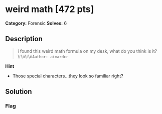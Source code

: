 # weird math [472 pts]

**Category:** Forensic
**Solves:** 6

## Description
>i found this weird math formula on my desk, what do you think is it?\r\n\r\n`Author: aimardcr`

**Hint**
* Those special characters...they look so familiar right?

## Solution

### Flag

